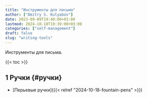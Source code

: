 ```yaml
---
title: "Инструменты для письма"
author: ["Dmitry S. Kulyabov"]
date: 2023-09-09T19:40:00+03:00
lastmod: 2024-10-18T19:39:00+03:00
categories: ["self-management"]
draft: false
slug: "writing-tools"
---
```


Инструменты для письма.

<!--more-->

{{< toc >}}


## <span class="section-num">1</span> Ручки {#ручки}

-   [Перьевые ручки]({{< relref "2024-10-18-fountain-pens" >}})
